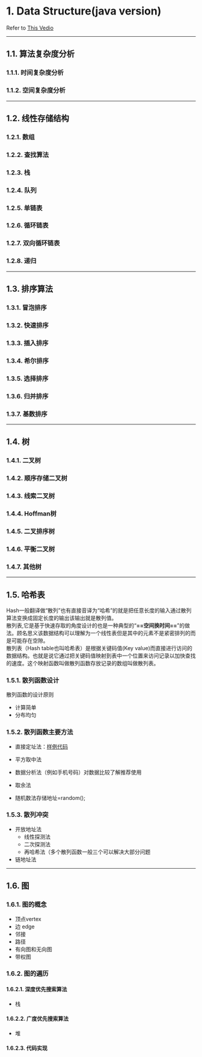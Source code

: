 # 1. Data Structure(java version)  
Refer to [This Vedio][StudyVideo]  

-------  
## 1.1. 算法复杂度分析  
### 1.1.1. 时间复杂度分析  
### 1.1.2. 空间复杂度分析  

-------  
## 1.2. 线性存储结构  
### 1.2.1. 数组  
### 1.2.2. 查找算法  
### 1.2.3. 栈  
### 1.2.4. 队列  
### 1.2.5. 单链表  
### 1.2.6. 循环链表  
### 1.2.7. 双向循环链表  
### 1.2.8. 递归  
--------  

## 1.3. 排序算法  
### 1.3.1. 冒泡排序  
### 1.3.2. 快速排序  
### 1.3.3. 插入排序  
### 1.3.4. 希尔排序  
### 1.3.5. 选择排序  
### 1.3.6. 归并排序  
### 1.3.7. 基数排序  
--------  

## 1.4. 树  
### 1.4.1. 二叉树  
### 1.4.2. 顺序存储二叉树  
### 1.4.3. 线索二叉树  
### 1.4.4. Hoffman树  
### 1.4.5. 二叉排序树  
### 1.4.6. 平衡二叉树  
### 1.4.7. 其他树  
--------  

## 1.5. 哈希表  
​		Hash一般翻译做“散列”也有直接音译为“哈希”的就是把任意长度的输入通过散列算法变换成固定长度的输出该输出就是散列值。  
​		散列表,它是基于快速存取的角度设计的也是一种典型的“**==空间换时间==**”的做法。顾名思义该数据结构可以理解为一个线性表但是其中的元素不是紧密排列的而是可能存在空隙。  
​   散列表（Hash table也叫哈希表）是根据关键码值(Key value)而直接进行访问的数据结构。也就是说它通过把关键码值映射到表中一个位置来访问记录以加快查找的速度。这个映射函数叫做散列函数存放记录的数组叫做散列表。  
### 1.5.1. 散列函数设计  
散列函数的设计原则  
- 计算简单  
- 分布均匀  
### 1.5.2. 散列函数主要方法  
- 直接定址法：[样例代码][HashCode]  
- 平方取中法  

- 数据分析法（例如手机号码）对数据比较了解推荐使用  

- 取余法  

- 随机数法存储地址=random();  

### 1.5.3. 散列冲突  
- 开放地址法  
  - 线性探测法  
  - 二次探测法  
  - 再哈希法（多个散列函数一般三个可以解决大部分问题
- 链地址法  
--------  

## 1.6. 图  
### 1.6.1. 图的概念  
- 顶点vertex  
- 边 edge  
- 邻接  
- 路径  
- 有向图和无向图  
- 带权图  
### 1.6.2. 图的遍历  
#### 1.6.2.1. 深度优先搜索算法  
- 栈  
#### 1.6.2.2. 广度优先搜索算法  
- 堆  
#### 1.6.2.3. 代码实现  




[StudyVideo]: https://www.bilibili.com/video/av33835237/ "数据结构与算法基础-java版"  
[HashCode]: ./src/main/java/com/lei/learn/datastructure/hash/HashTable.java "hash table"  
